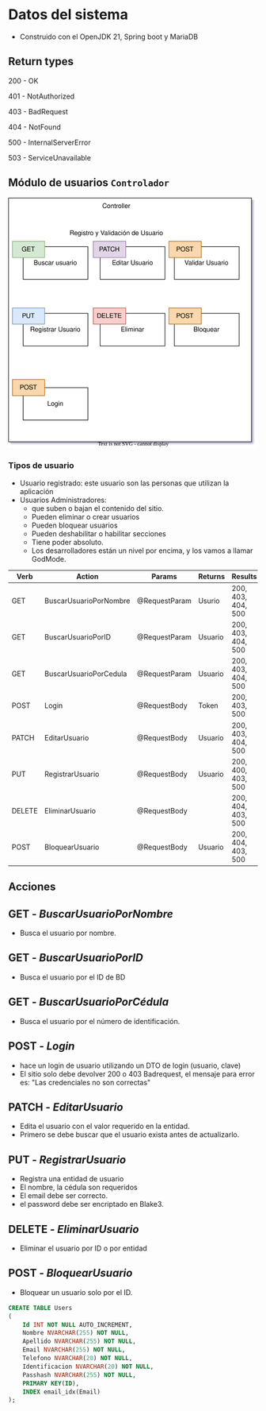 # Datos del sistema

- Construido con el OpenJDK 21, Spring boot y MariaDB

## Return types

200 - OK

401 - NotAuthorized

403 - BadRequest

404 - NotFound

500 - InternalServerError

503 - ServiceUnavailable

## Módulo de usuarios `Controlador`

![Diagrama inicial para ](diagrama_sc_usuarios.svg)

### Tipos de usuario

- Usuario registrado: este usuario son las personas que utilizan la aplicación
- Usuarios Administradores:
  - que suben o bajan el contenido del sitio.
  - Pueden eliminar o crear usuarios
  - Pueden bloquear usuarios
  - Pueden deshabilitar o habilitar secciones
  - Tiene poder absoluto.
  - Los desarrolladores están un nivel por encima, y los vamos a llamar GodMode.

|Verb|Action|Params|Returns|Results|
|---|---|---|---|---|
|GET|BuscarUsuarioPorNombre|@RequestParam|Usurio|200, 403, 404, 500 |
|GET|BuscarUsuarioPorID|@RequestParam|Usuario| 200, 403, 404, 500|
|GET|BuscarUsuarioPorCedula|@RequestParam|Usuario|200, 403, 404, 500|
|POST|Login|@RequestBody|Token|200, 403, 500|
|PATCH|EditarUsuario|@RequestBody|Usuario|200, 403, 404, 500|
|PUT|RegistrarUsuario|@RequestBody|Usuario|200, 400, 403, 500|
|DELETE|EliminarUsuario|@RequestBody||200, 404, 403, 500|
|POST|BloquearUsuario|@RequestBody|Usuario|200, 404, 403, 500|

## Acciones

## **GET** - *BuscarUsuarioPorNombre*

- Busca el usuario por nombre.

## **GET** - *BuscarUsuarioPorID*

- Busca el usuario por el ID de BD

## **GET** - *BuscarUsuarioPorCédula*

- Busca el usuario por el número de identificación.

## **POST** - *Login*

- hace un login de usuario utilizando un DTO de login (usuario, clave)
- El sitio solo debe devolver 200 o 403 Badrequest, el mensaje para error es: "Las credenciales no son correctas"

## **PATCH** - *EditarUsuario*

- Edita el usuario con el valor requerido en la entidad.
- Primero se debe buscar que el usuario exista antes de actualizarlo.

## **PUT** - *RegistrarUsuario*

- Registra una entidad de usuario
- El nombre, la cédula son requeridos
- El email debe ser correcto.
- el password debe ser encriptado en Blake3.

## **DELETE** - *EliminarUsuario*

- Eliminar el usuario por ID o por entidad

## **POST** - *BloquearUsuario*

- Bloquear un usuario solo por el ID.

```SQL
CREATE TABLE Users
(
    Id INT NOT NULL AUTO_INCREMENT,
    Nombre NVARCHAR(255) NOT NULL,
    Apellido NVARCHAR(255) NOT NULL,
    Email NVARCHAR(255) NOT NULL,
    Telefono NVARCHAR(20) NOT NULL,
    Identificacion NVARCHAR(20) NOT NULL,
    Passhash NVARCHAR(255) NOT NULL, 
    PRIMARY KEY(ID),
    INDEX email_idx(Email)
);
```
